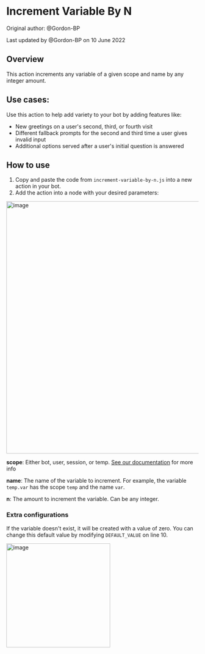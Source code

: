 # Increment Variable By N

Original author: @Gordon-BP 

Last updated by @Gordon-BP on 10 June 2022

## Overview
This action increments any variable of a given scope and name by any integer amount.

## Use cases:
Use this action to help add variety to your bot by adding features like:
* New greetings on a user's second, third, or fourth visit
* Different fallback prompts for the second and third time a user gives invalid input
* Additional options served after a user's initial question is answered

## How to use
1. Copy and paste the code from `increment-variable-by-n.js` into a new action in your bot.
2. Add the action into a node with your desired parameters:

<img width="660" alt="image" src="https://user-images.githubusercontent.com/77560236/173084770-fcec0446-a599-4451-9b92-14815eb4be89.png">

**scope**:
  Either bot, user, session, or temp. [See our documentation](https://botpress.com/docs/building-chatbots/memory-&-data-persistence/flow-memory#variables) for more info
  
**name**:
  The name of the variable to increment. For example, the variable `temp.var` has the scope `temp` and the name `var`.
  
**n**:
  The amount to increment the variable. Can be any integer.

### Extra configurations

If the variable doesn't exist, it will be created with a value of zero. You can change this default value by modifying `DEFAULT_VALUE` on line 10.

<img width="272" alt="image" src="https://user-images.githubusercontent.com/77560236/173085509-daf3fbbf-85e1-4456-9a60-9de449ffcf2b.png">
